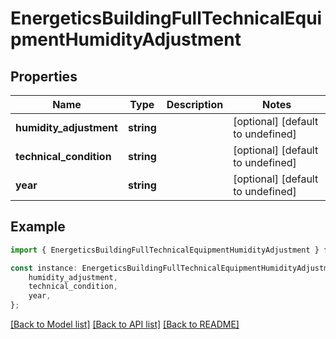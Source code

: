 # EnergeticsBuildingFullTechnicalEquipmentHumidityAdjustment


## Properties

Name | Type | Description | Notes
------------ | ------------- | ------------- | -------------
**humidity_adjustment** | **string** |  | [optional] [default to undefined]
**technical_condition** | **string** |  | [optional] [default to undefined]
**year** | **string** |  | [optional] [default to undefined]

## Example

```typescript
import { EnergeticsBuildingFullTechnicalEquipmentHumidityAdjustment } from 'golemio-api';

const instance: EnergeticsBuildingFullTechnicalEquipmentHumidityAdjustment = {
    humidity_adjustment,
    technical_condition,
    year,
};
```

[[Back to Model list]](../README.md#documentation-for-models) [[Back to API list]](../README.md#documentation-for-api-endpoints) [[Back to README]](../README.md)
